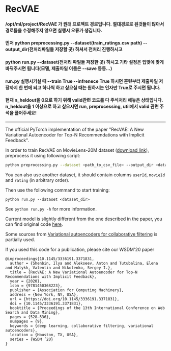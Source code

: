 # RecVAE

#### /opt/ml/project/RecVAE 가 원래 프로젝트 경로입니다. 절대경로로 된것들이 많아서 경로들을 수정해주지 않으면 실행시 오류가 생깁니다.
#### 먼저 python preprocessing.py --dataset(train_ratings.csv path) --output_dir(전처리파일들 저장할 곳) 하셔서 전처리 진행하시고
#### python run.py --dataset(전처리 파일들 저장한 곳) 하시고 기타 설정은 입맞에 맞게 바꿔주시면 됩니다(모델, 제출파일 이름은 --save 등등...)
#### run.py 실행시키실 때 --train True --infrenece True 하시면 훈련부터 제출파일 저장까지 한 번에 되고 하나씩 하고 싶으실 때는 원하시는 인자만 True로 주시면 됩니다.
#### 현재 n_heldout을 0으로 하기 위해 valid관련 코드를 다 주석처리 해놓은 상태입니다. n_heldout을 1 이상으로 하고 싶으시면 run, preprocessing, util에서 valid 관련 주석을 풀어주세요!

-------------------------------------

The official PyTorch implementation of the paper "RecVAE: A New Variational Autoencoder for Top-N Recommendations with Implicit Feedback".

In order to train RecVAE on MovieLens-20M dataset ([download link](http://files.grouplens.org/datasets/movielens/ml-20m.zip)), preprocess it using following script:

```sh
python preprocessing.py --dataset <path_to_csv_file> --output_dir <dataset_dir> --threshold 3.5 --heldout_users 10000
```

You can also use another dataset, it should contain columns `userId`, `movieId` and `rating` (in arbitrary order).

Then use the following command to start training:

```
python run.py --dataset <dataset_dir>
```

See `python run.py -h` for more information.

Current model is slightly different from the one described in the paper, you can find original code [here](https://github.com/ilya-shenbin/RecVAE/tree/wsdm).

Some sources from  [Variational autoencoders for collaborative filtering](https://github.com/dawenl/vae_cf) is partially used.

If you used this code for a publication, please cite our WSDM'20 paper
```
@inproceedings{10.1145/3336191.3371831,
  author = {Shenbin, Ilya and Alekseev, Anton and Tutubalina, Elena and Malykh, Valentin and Nikolenko, Sergey I.},
  title = {RecVAE: A New Variational Autoencoder for Top-N Recommendations with Implicit Feedback},
  year = {2020},
  isbn = {9781450368223},
  publisher = {Association for Computing Machinery},
  address = {New York, NY, USA},
  url = {https://doi.org/10.1145/3336191.3371831},
  doi = {10.1145/3336191.3371831},
  booktitle = {Proceedings of the 13th International Conference on Web Search and Data Mining},
  pages = {528–536},
  numpages = {9},
  keywords = {deep learning, collaborative filtering, variational autoencoders},
  location = {Houston, TX, USA},
  series = {WSDM ’20}
}
```

